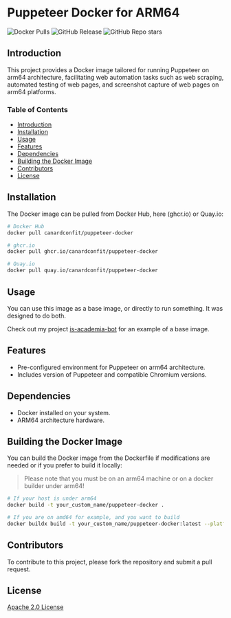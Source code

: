 # Puppeteer Docker for ARM64

![Docker Pulls](https://img.shields.io/docker/pulls/canardconfit/is-academia-bot)
![GitHub Release](https://img.shields.io/github/v/release/CanardConfit/is-academia-bot)
![GitHub Repo stars](https://img.shields.io/github/stars/CanardConfit/is-academia-bot)

## Introduction
This project provides a Docker image tailored for running Puppeteer on arm64 architecture, facilitating web automation tasks such as web scraping, automated testing of web pages, and screenshot capture of web pages on arm64 platforms.

### Table of Contents

- [Introduction](#Introduction)
- [Installation](#Installation)
- [Usage](#Usage)
- [Features](#Features)
- [Dependencies](#Dependencies)
- [Building the Docker Image](#Building-the-Docker-Image)
- [Contributors](#Contributors)
- [License](#License)

## Installation

The Docker image can be pulled from Docker Hub, here (ghcr.io) or Quay.io:

```sh
# Docker Hub
docker pull canardconfit/puppeteer-docker

# ghcr.io
docker pull ghcr.io/canardconfit/puppeteer-docker

# Quay.io
docker pull quay.io/canardconfit/puppeteer-docker
```

## Usage

You can use this image as a base image, or directly to run something. It was designed to do both.

Check out my project [is-academia-bot](https://github.com/CanardConfit/is-academia-bot) for an example of a base image.

## Features

- Pre-configured environment for Puppeteer on arm64 architecture.
- Includes version of Puppeteer and compatible Chromium versions.

## Dependencies

- Docker installed on your system.
- ARM64 architecture hardware.

## Building the Docker Image

You can build the Docker image from the Dockerfile if modifications are needed or if you prefer to build it locally:

> Please note that you must be on an arm64 machine or on a docker builder under arm64!

```sh
# If your host is under arm64
docker build -t your_custom_name/puppeteer-docker .

# If you are on amd64 for example, and you want to build
docker buildx build -t your_custom_name/puppeteer-docker:latest --platform linux/arm64 -- .
```

## Contributors

To contribute to this project, please fork the repository and submit a pull request.

## License

[Apache 2.0 License](./LICENSE)
